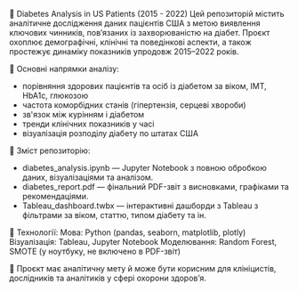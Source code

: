 🧬 Diabetes Analysis in US Patients (2015 - 2022)
Цей репозиторій містить аналітичне дослідження даних пацієнтів США з метою виявлення ключових чинників, пов’язаних із захворюваністю на діабет. Проєкт охоплює демографічні, клінічні та поведінкові аспекти, а також простежує динаміку показників упродовж 2015–2022 років.

🧪 Основні напрямки аналізу:
- порівняння здорових пацієнтів та осіб із діабетом за віком, ІМТ, HbA1c, глюкозою
- частота коморбідних станів (гіпертензія, серцеві хвороби)
- зв'язок між курінням і діабетом
- тренди клінічних показників у часі
- візуалізація розподілу діабету по штатах США

📂 Зміст репозиторію:
- diabetes_analysis.ipynb — Jupyter Notebook з повною обробкою даних, візуалізаціями та аналізом.
- diabetes_report.pdf — фінальний PDF-звіт з висновками, графіками та рекомендаціями.
- Tableau_dashboard.twbx — інтерактивні дашборди з Tableau з фільтрами за віком, статтю, типом діабету та ін.

📌 Технології:
Мова: Python (pandas, seaborn, matplotlib, plotly)
Візуалізація: Tableau, Jupyter Notebook
Моделювання: Random Forest, SMOTE (у ноутбуку, не включено в PDF-звіт)

🔬 Проєкт має аналітичну мету й може бути корисним для клініцистів, дослідників та аналітиків у сфері охорони здоров’я.
